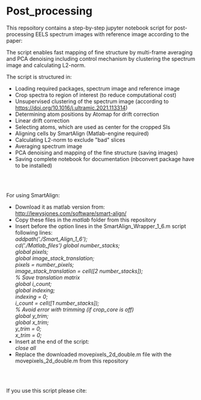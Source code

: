 # Post_processing

This repsoitory contains a step-by-step jupyter notebook script for post-processing EELS spectrum images with reference image according to the paper:

The script enables fast mapping of fine structure by multi-frame averaging and PCA denoising including control mechanism by clustering the spectrum image and calculating L2-norm.

The script is structured in:
  - Loading required packages, spectrum image and reference image
  - Crop spectra to region of interest (to reduce computational cost)
  - Unsupervised clustering of the spectrum image (according to https://doi.org/10.1016/j.ultramic.2021.113314)
  - Determining atom positions by Atomap for drift correction
  - Linear drift correction
  - Selecting atoms, which are used as center for the cropped SIs
  - Aligning cells by SmartAlign (Matlab-engine required)
  - Calculating L2-norm to exclude "bad" slices
  - Averaging spectrum image
  - PCA denoising and mapping of the fine structure (saving images)
  - Saving complete notebook for documentation (nbconvert package have to be installed) 

<br/><br/>

For using SmartAlign:
  - Download it as matlab version from: http://lewysjones.com/software/smart-align/
  - Copy these files in the *matlab* folder from this repository 
  - Insert before the option lines in the SmartAlign_Wrapper_1_6.m script following lines:  
	*addpath('./Smart_Align_1_6');  
	cd('./Matlab_files') 
	global number_stacks;  
	global pixels;  
	global image_stack_translation;  
	pixels = number_pixels;  
	image_stack_translation = cell([2 number_stacks]);  
	% Save translation matrix  
	global i_count;  
	global indexing;  
	indexing = 0;  
	i_count = cell([1 number_stacks]);  
	% Avoid error with trimming (if crop_core is off)  
	global y_trim;  
	global x_trim;  
	y_trim = 0;  
	x_trim = 0;*
  - Insert at the end of the script:  
	*close all*
  - Replace the downloaded movepixels_2d_double.m file with the movepixels_2d_double.m from this repository


<br/><br/>


If you use this script please cite:
